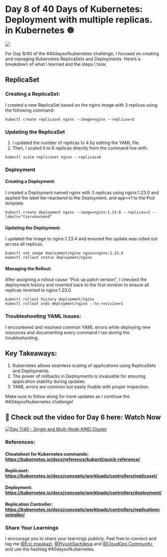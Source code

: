 # Day 8 of 40 Days of Kubernetes: Deployment with multiple replicas. in Kubernetes ☸️

<img src="./assets/DALL·E 2024-10-24 12.20.33 - A professional LinkedIn cover image for an article about Kubernetes, focusing on ReplicaSets and Deployments. The image should include visual elements.webp">

For Day 8/40 of the #40daysofkubernetes challenge, I focused on creating and managing Kubernetes ReplicaSets and Deployments. Here’s a breakdown of what I learned and the steps I took:

## ReplicaSet
### Creating a ReplicaSet:
I created a new ReplicaSet based on the nginx image with 3 replicas using the following command:
```
kubectl create replicaset nginx --image=nginx --replicas=3
```
### Updating the ReplicaSet
1. I updated the number of replicas to 4 by editing the YAML file.
2. Then, I scaled it to 6 replicas directly from the command line with:
```
kubectl scale replicaset nginx --replicas=6
```
### Deployment
#### Creating a Deployment:
I created a Deployment named nginx with 3 replicas using nginx:1.23.0 and applied the label tier=backend to the Deployment, and app=v1 to the Pod template.
```
kubectl create deployment nginx --image=nginx:1.23.0 --replicas=3 --labels="tier=backend"
```
#### Updating the Deployment:
I updated the image to nginx:1.23.4 and ensured the update was rolled out across all replicas.
```
kubectl set image deployment/nginx nginx=nginx:1.23.4
kubectl rollout status deployment/nginx
```

#### Managing the Rollout:
After assigning a rollout cause "Pick up patch version", I checked the deployment history and reverted back to the first revision to ensure all replicas reverted to nginx:1.23.0.
```
kubectl rollout history deployment/nginx
kubectl rollout undo deployment/nginx --to-revision=1
```
### Troubleshooting YAML Issues:

I encountered and resolved common YAML errors while deploying new resources and documenting every command I ran during the troubleshooting.
## Key Takeaways:
1. Kubernetes allows seamless scaling of applications using ReplicaSets and Deployments.
2. The power of rollbacks in Deployments is invaluable for ensuring application stability during updates.
3. YAML errors are common but easily fixable with proper inspection.

Make sure to follow along for more updates as I continue the #40daysofkubernetes challenge!

## 🎥 Check out the video for Day 6 here: Watch Now
[![Day 7/40 - Single and Multi-Node KIND Cluster](https://img.youtube.com/vi/oe2zjRb51F0/sddefault.jpg)](https://youtu.be/oe2zjRb51F0)

### References:
#### Cheatsheet for Kubernetes commands: https://kubernetes.io/docs/reference/kubectl/quick-reference/

#### Replicaset: https://kubernetes.io/docs/concepts/workloads/controllers/replicaset/

#### Deployment: https://kubernetes.io/docs/concepts/workloads/controllers/deployment/

#### Replication Controller: https://kubernetes.io/docs/concepts/workloads/controllers/replicationcontroller/

### Share Your Learnings
I encourage you to share your learnings publicly. Feel free to connect and tag me [@Eric mwakazi](https://www.linkedin.com/in/eric-mwakazi), [@PiyushSachdeva](https://www.linkedin.com/in/piyush-sachdeva) and [@CloudOps Community](https://www.linkedin.com/company/thecloudopscomm), and use the hashtag #40daysofkubernetes.
